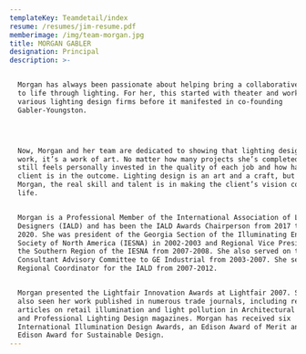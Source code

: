 ```yaml
---
templateKey: Teamdetail/index
resume: /resumes/jim-resume.pdf
memberimage: /img/team-morgan.jpg
title: MORGAN GABLER
designation: Principal
description: >-


  Morgan has always been passionate about helping bring a collaborative vision
  to life through lighting. For her, this started with theater and working in
  various lighting design firms before it manifested in co-founding
  Gabler-Youngston.




  Now, Morgan and her team are dedicated to showing that lighting design isn’t
  work, it’s a work of art. No matter how many projects she’s completed, Morgan
  still feels personally invested in the quality of each job and how happy the
  client is in the outcome. Lighting design is an art and a craft, but for
  Morgan, the real skill and talent is in making the client’s vision come to
  life.


  Morgan is a Professional Member of the International Association of Lighting
  Designers (IALD) and has been the IALD Awards Chairperson from 2017 through
  2020. She was president of the Georgia Section of the Illuminating Engineering
  Society of North America (IESNA) in 2002-2003 and Regional Vice President for
  the Southern Region of the IESNA from 2007-2008. She also served on the
  Consultant Advisory Committee to GE Industrial from 2003-2007. She served as a
  Regional Coordinator for the IALD from 2007-2012.


  Morgan presented the Lightfair Innovation Awards at Lightfair 2007. She has
  also seen her work published in numerous trade journals, including recent
  articles on retail illumination and light pollution in Architectural Lighting
  and Professional Lighting Design magazines. Morgan has received six
  International Illumination Design Awards, an Edison Award of Merit and an
  Edison Award for Sustainable Design.
---
```


